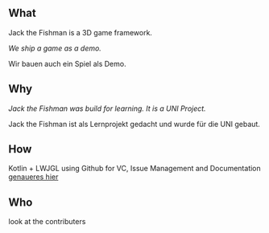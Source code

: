## What
Jack the Fishman is a 3D game framework.

*We ship a game as a demo.*

Wir bauen auch ein Spiel als Demo.

## Why
*Jack the Fishman was build for learning. It is a UNI Project.*

Jack the Fishman ist als Lernprojekt gedacht und wurde für die UNI gebaut.

## How
Kotlin + LWJGL using Github for VC, Issue Management and Documentation
[genaueres hier](https://github.com/janekx21/JackTheFishman/wiki/Tech)

## Who
look at the contributers